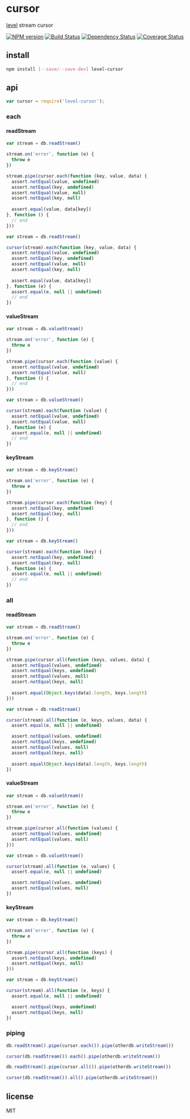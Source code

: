 # cursor

[level](https://github.com/level/level) stream cursor

[![NPM version](https://badge.fury.io/js/level-cursor.png)](http://badge.fury.io/js/level-cursor)
[![Build Status](https://secure.travis-ci.org/kordon/cursor.png)](http://travis-ci.org/kordon/cursor)
[![Dependency Status](https://gemnasium.com/kordon/cursor.png)](https://gemnasium.com/kordon/cursor)
[![Coverage Status](https://coveralls.io/repos/kordon/cursor/badge.png?branch=master)](https://coveralls.io/r/kordon/cursor?branch=master)

## install

```bash
npm install [--save/--save-dev] level-cursor
```

## api

```js
var cursor = require('level-cursor');
```

### each

#### readStream

```js
var stream = db.readStream()

stream.on('error', function (e) {
  throw e
})

stream.pipe(cursor.each(function (key, value, data) {
  assert.notEqual(value, undefined)
  assert.notEqual(key, undefined)
  assert.notEqual(value, null)
  assert.notEqual(key, null)
  
  assert.equal(value, data[key])  
}, function () {
  // end
}))
```

```js
var stream = db.readStream()

cursor(stream).each(function (key, value, data) {
  assert.notEqual(value, undefined)
  assert.notEqual(key, undefined)
  assert.notEqual(value, null)
  assert.notEqual(key, null)
  
  assert.equal(value, data[key]) 
}, function (e) {
  assert.equal(e, null || undefined)
  // end
})
```

#### valueStream

```js
var stream = db.valueStream()

stream.on('error', function (e) {
  throw e
})

stream.pipe(cursor.each(function (value) {
  assert.notEqual(value, undefined)
  assert.notEqual(value, null)
}, function () {
  // end
}))
```

```js
var stream = db.valueStream()

cursor(stream).each(function (value) {
  assert.notEqual(value, undefined)
  assert.notEqual(value, null)
}, function (e) {
  assert.equal(e, null || undefined)
  // end
})
```

#### keyStream

```js
var stream = db.keyStream()

stream.on('error', function (e) {
  throw e
})

stream.pipe(cursor.each(function (key) {
  assert.notEqual(key, undefined)
  assert.notEqual(key, null)
}, function () {
  // end
}))
```

```js
var stream = db.keyStream()

cursor(stream).each(function (key) {
  assert.notEqual(key, undefined)
  assert.notEqual(key, null)
}, function (e) {
  assert.equal(e, null || undefined)
  // end
})
```

### all

#### readStream

```js
var stream = db.readStream()

stream.on('error', function (e) {
  throw e
})

stream.pipe(cursor.all(function (keys, values, data) {
  assert.notEqual(values, undefined)
  assert.notEqual(keys, undefined)
  assert.notEqual(values, null)
  assert.notEqual(keys, null)
  
  assert.equal(Object.keys(data).length, keys.length)
}))
```

```js
var stream = db.readStream()

cursor(stream).all(function (e, keys, values, data) {
  assert.equal(e, null || undefined)

  assert.notEqual(values, undefined)
  assert.notEqual(keys, undefined)
  assert.notEqual(values, null)
  assert.notEqual(keys, null)
  
  assert.equal(Object.keys(data).length, keys.length)
})
```

#### valueStream

```js
var stream = db.valueStream()

stream.on('error', function (e) {
  throw e
})

stream.pipe(cursor.all(function (values) {
  assert.notEqual(values, undefined)
  assert.notEqual(values, null)
}))
```

```js
var stream = db.valueStream()

cursor(stream).all(function (e, values) {
  assert.equal(e, null || undefined)

  assert.notEqual(values, undefined)
  assert.notEqual(values, null)
})
```

#### keyStream

```js
var stream = db.keyStream()

stream.on('error', function (e) {
  throw e
})

stream.pipe(cursor.all(function (keys) {
  assert.notEqual(keys, undefined)
  assert.notEqual(keys, null)
}))
```

```js
var stream = db.keyStream()

cursor(stream).all(function (e, keys) {
  assert.equal(e, null || undefined)

  assert.notEqual(keys, undefined)
  assert.notEqual(keys, null)
})
```

### piping

```js
db.readStream().pipe(cursor.each()).pipe(otherdb.writeStream())
```

```js
cursor(db.readStream()).each().pipe(otherdb.writeStream())
```

```js
db.readStream().pipe(cursor.all()).pipe(otherdb.writeStream())
```

```js
cursor(db.readStream()).all().pipe(otherdb.writeStream())
```

## license

MIT
